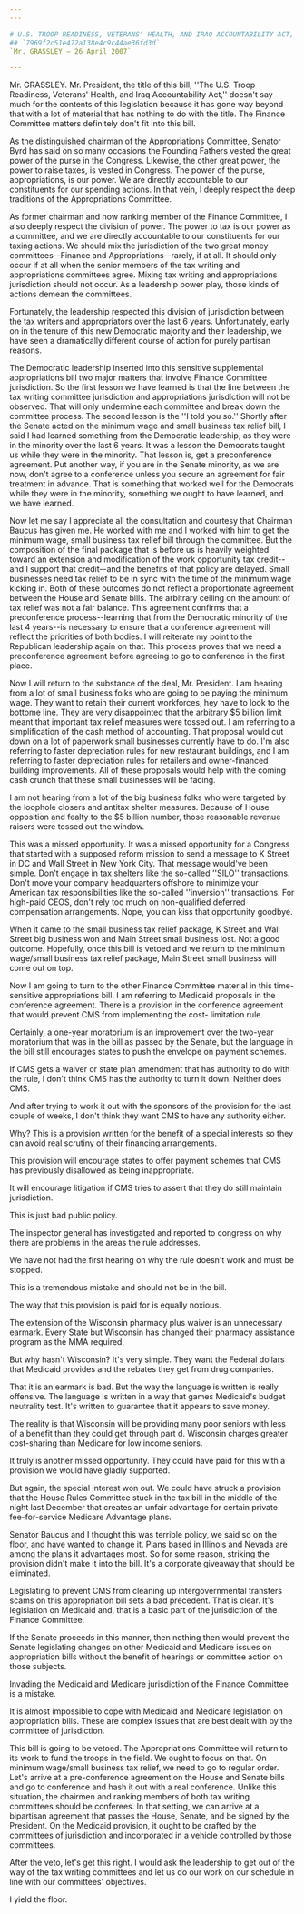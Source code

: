 ```yaml
---
---

# U.S. TROOP READINESS, VETERANS' HEALTH, AND IRAQ ACCOUNTABILITY ACT,
## `7969f2c51e472a138e4c9c44ae36fd3d`
`Mr. GRASSLEY — 26 April 2007`

---
```



Mr. GRASSLEY. Mr. President, the title of this bill, ''The U.S. Troop 
Readiness, Veterans' Health, and Iraq Accountability Act,'' doesn't say 
much for the contents of this legislation because it has gone way 
beyond that with a lot of material that has nothing to do with the 
title. The Finance Committee matters definitely don't fit into this 
bill.

As the distinguished chairman of the Appropriations Committee, 
Senator Byrd has said on so many occasions the Founding Fathers vested 
the great power of the purse in the Congress. Likewise, the other great 
power, the power to raise taxes, is vested in Congress. The power of 
the purse, appropriations, is our power. We are directly accountable to 
our constituents for our spending actions. In that vein, I deeply 
respect the deep traditions of the Appropriations Committee.

As former chairman and now ranking member of the Finance Committee, I 
also deeply respect the division of power. The power to tax is our 
power as a committee, and we are directly accountable to our 
constituents for our taxing actions. We should mix the jurisdiction of 
the two great money committees--Finance and Appropriations--rarely, if 
at all. It should only occur if at all when the senior members of the 
tax writing and appropriations committees agree. Mixing tax writing and 
appropriations jurisdiction should not occur. As a leadership power 
play, those kinds of actions demean the committees.

Fortunately, the leadership respected this division of jurisdiction 
between the tax writers and appropriators over the last 6 years. 
Unfortunately, early on in the tenure of this new Democratic majority 
and their leadership, we have seen a dramatically different course of 
action for purely partisan reasons.

The Democratic leadership inserted into this sensitive supplemental 
appropriations bill two major matters that involve Finance Committee 
jurisdiction. So the first lesson we have learned is that the line 
between the tax writing committee jurisdiction and appropriations 
jurisdiction will not be observed. That will only undermine each 
committee and break down the committee process. The second lesson is 
the ''I told you so.'' Shortly after the Senate acted on the minimum 
wage and small business tax relief bill, I said I had learned something 
from the Democratic leadership, as they were in the minority over the 
last 6 years. It was a lesson the Democrats taught us while they were 
in the minority. That lesson is, get a preconference agreement. Put 
another way, if you are in the Senate minority, as we are now, don't 
agree to a conference unless you secure an agreement for fair treatment 
in advance. That is something that worked well for the Democrats while 
they were in the minority, something we ought to have learned, and we 
have learned.

Now let me say I appreciate all the consultation and courtesy that 
Chairman Baucus has given me. He worked with me and I worked with him 
to get the minimum wage, small business tax relief bill through the 
committee. But the composition of the final package that is before us 
is heavily weighted toward an extension and modification of the work 
opportunity tax credit--and I support that credit--and the benefits of 
that policy are delayed. Small businesses need tax relief to be in sync 
with the time of the minimum wage kicking in. Both of these outcomes do 
not reflect a proportionate agreement between the House and Senate 
bills. The arbitrary ceiling on the amount of tax relief was not a fair 
balance. This agreement confirms that a preconference process--learning 
that from the Democratic minority of the last 4 years--is necessary to 
ensure that a conference agreement will reflect the priorities of both 
bodies. I will reiterate my point to the Republican leadership again on 
that. This process proves that we need a preconference agreement before 
agreeing to go to conference in the first place.

Now I will return to the substance of the deal, Mr. President. I am 
hearing from a lot of small business folks who are going to be paying 
the minimum wage. They want to retain their current workforces, hey 
have to look to the bottome line. They are very disappointed that the 
arbitrary $5 billion limit meant that important tax relief measures 
were tossed out. I am referring to a simplification of the cash method 
of accounting. That proposal would cut down on a lot of paperwork small 
businesses currently have to do. I'm also referring to faster 
depreciation rules for new restaurant buildings, and I am referring to 
faster depreciation rules for retailers and owner-financed building 
improvements. All of these proposals would help with the coming cash 
crunch that these small businesses will be facing.

I am not hearing from a lot of the big business folks who were 
targeted by the loophole closers and antitax shelter measures. Because 
of House opposition and fealty to the $5 billion number, those 
reasonable revenue raisers were tossed out the window.

This was a missed opportunity. It was a missed opportunity for a 
Congress that started with a supposed reform mission to send a message 
to K Street in DC and Wall Street in New York City. That message 
would've been simple. Don't engage in tax shelters like the so-called 
''SILO'' transactions. Don't move your company headquarters offshore to 
minimize your American tax responsibilities like the so-called 
''inversion'' transactions. For high-paid CEOS, don't rely too much on 
non-qualified deferred compensation arrangements. Nope, you can kiss 
that opportunity goodbye.

When it came to the small business tax relief package, K Street and 
Wall Street big business won and Main Street small business lost. Not a 
good outcome. Hopefully, once this bill is vetoed and we return to the 
minimum wage/small business tax relief package, Main Street small 
business will come out on top.

Now I am going to turn to the other Finance Committee material in 
this time-sensitive appropriations bill. I am referring to Medicaid 
proposals in the conference agreement. There is a provision in the 
conference agreement that would prevent CMS from implementing the cost-
limitation rule.

Certainly, a one-year moratorium is an improvement over the two-year 
moratorium that was in the bill as passed by the Senate, but the 
language in the bill still encourages states to push the envelope on 
payment schemes.

If CMS gets a waiver or state plan amendment that has authority to do 
with the rule, I don't think CMS has the authority to turn it down. 
Neither does CMS.

And after trying to work it out with the sponsors of the provision 
for the last couple of weeks, I don't think they want CMS to have any 
authority either.

Why? This is a provision written for the benefit of a special 
interests so they can avoid real scrutiny of their financing 
arrangements.

This provision will encourage states to offer payment schemes that 
CMS has previously disallowed as being inappropriate.

It will encourage litigation if CMS tries to assert that they do 
still maintain jurisdiction.



This is just bad public policy.

The inspector general has investigated and reported to congress on 
why there are problems in the areas the rule addresses.

We have not had the first hearing on why the rule doesn't work and 
must be stopped.

This is a tremendous mistake and should not be in the bill.

The way that this provision is paid for is equally noxious.

The extension of the Wisconsin pharmacy plus waiver is an unnecessary 
earmark. Every State but Wisconsin has changed their pharmacy 
assistance program as the MMA required.

But why hasn't Wisconsin? It's very simple. They want the Federal 
dollars that Medicaid provides and the rebates they get from drug 
companies.

That it is an earmark is bad. But the way the language is written is 
really offensive. The language is written in a way that games 
Medicaid's budget neutrality test. It's written to guarantee that it 
appears to save money.

The reality is that Wisconsin will be providing many poor seniors 
with less of a benefit than they could get through part d. Wisconsin 
charges greater cost-sharing than Medicare for low income seniors.

It truly is another missed opportunity. They could have paid for this 
with a provision we would have gladly supported.

But again, the special interest won out. We could have struck a 
provision that the House Rules Committee stuck in the tax bill in the 
middle of the night last December that creates an unfair advantage for 
certain private fee-for-service Medicare Advantage plans.

Senator Baucus and I thought this was terrible policy, we said so on 
the floor, and have wanted to change it. Plans based in Illinois and 
Nevada are among the plans it advantages most. So for some reason, 
striking the provision didn't make it into the bill. It's a corporate 
giveaway that should be eliminated.

Legislating to prevent CMS from cleaning up intergovernmental 
transfers scams on this appropriation bill sets a bad precedent. That 
is clear. It's legislation on Medicaid and, that is a basic part of the 
jurisdiction of the Finance Committee.

If the Senate proceeds in this manner, then nothing then would 
prevent the Senate legislating changes on other Medicaid and Medicare 
issues on appropriation bills without the benefit of hearings or 
committee action on those subjects.

Invading the Medicaid and Medicare jurisdiction of the Finance 
Committee is a mistake.

It is almost impossible to cope with Medicaid and Medicare 
legislation on appropriation bills. These are complex issues that are 
best dealt with by the committee of jurisdiction.

This bill is going to be vetoed. The Appropriations Committee will 
return to its work to fund the troops in the field. We ought to focus 
on that. On minimum wage/small business tax relief, we need to go to 
regular order. Let's arrive at a pre-conference agreement on the House 
and Senate bills and go to conference and hash it out with a real 
conference. Unlike this situation, the chairmen and ranking members of 
both tax writing committees should be conferees. In that setting, we 
can arrive at a bipartisan agreement that passes the House, Senate, and 
be signed by the President. On the Medicaid provision, it ought to be 
crafted by the committees of jurisdiction and incorporated in a vehicle 
controlled by those committees.

After the veto, let's get this right. I would ask the leadership to 
get out of the way of the tax writing committees and let us do our work 
on our schedule in line with our committees' objectives.

I yield the floor.